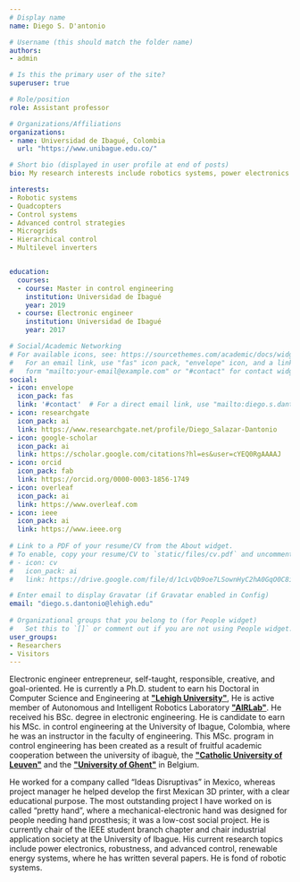 ```yaml
---
# Display name
name: Diego S. D'antonio

# Username (this should match the folder name)
authors:
- admin

# Is this the primary user of the site?
superuser: true

# Role/position
role: Assistant professor

# Organizations/Affiliations
organizations:
- name: Universidad de Ibagué, Colombia
  url: "https://www.unibague.edu.co/"

# Short bio (displayed in user profile at end of posts)
bio: My research interests include robotics systems, power electronics and advanced control strategies.

interests:
- Robotic systems
- Quadcopters
- Control systems
- Advanced control strategies
- Microgrids
- Hierarchical control
- Multilevel inverters


education:
  courses:
  - course: Master in control engineering
    institution: Universidad de Ibagué
    year: 2019
  - course: Electronic engineer
    institution: Universidad de Ibagué
    year: 2017

# Social/Academic Networking
# For available icons, see: https://sourcethemes.com/academic/docs/widgets/#icons
#   For an email link, use "fas" icon pack, "envelope" icon, and a link in the
#   form "mailto:your-email@example.com" or "#contact" for contact widget.
social:
- icon: envelope
  icon_pack: fas
  link: '#contact'  # For a direct email link, use "mailto:diego.s.dantonio@lehigh.edu".
- icon: researchgate
  icon_pack: ai
  link: https://www.researchgate.net/profile/Diego_Salazar-Dantonio
- icon: google-scholar
  icon_pack: ai
  link: https://scholar.google.com/citations?hl=es&user=cYEQ0RgAAAAJ
- icon: orcid
  icon_pack: fab
  link: https://orcid.org/0000-0003-1856-1749
- icon: overleaf
  icon_pack: ai
  link: https://www.overleaf.com
- icon: ieee
  icon_pack: ai
  link: https://www.ieee.org
  
# Link to a PDF of your resume/CV from the About widget.
# To enable, copy your resume/CV to `static/files/cv.pdf` and uncomment the lines below.  
# - icon: cv
#   icon_pack: ai
#   link: https://drive.google.com/file/d/1cLvQb9oe7LSownHyC2hA0GqO0C8ioIdD/view

# Enter email to display Gravatar (if Gravatar enabled in Config)
email: "diego.s.dantonio@lehigh.edu"
  
# Organizational groups that you belong to (for People widget)
#   Set this to `[]` or comment out if you are not using People widget.  
user_groups:
- Researchers
- Visitors
---
```


Electronic engineer entrepreneur, self-taught, responsible, creative, and goal-oriented. He is currently a Ph.D. student to earn his Doctoral in Computer Science and Engineering at **["Lehigh University"](https://www1.lehigh.edu/)**, He is active member of Autonomous and Intelligent Robotics Laboratory **["AIRLab"]( https://wordpress.lehigh.edu/robotics/)**. He received his BSc. degree in electronic engineering. He is candidate to earn his MSc. in control engineering at the University of Ibague, Colombia, where he was an instructor in the faculty of engineering. This MSc. program in control engineering has been created as a result of fruitful academic cooperation between the university of ibaguè, the **["Catholic University of Leuven"](https://www.kuleuven.be/english//)** and the **["University of Ghent"](https://www.ugent.be/)** in Belgium.

He worked for a company called “Ideas Disruptivas” in Mexico, whereas project manager he helped develop the first Mexican 3D printer, with a clear educational purpose. The most outstanding project I have worked on is called “pretty hand”, where a mechanical-electronic hand was designed for people needing hand prosthesis; it was a low-cost social project. He is currently chair of the IEEE student branch chapter and chair industrial application society at the University of Ibague. His current research topics include power electronics, robustness, and advanced control, renewable energy systems, where he has written several papers. He is fond of robotic systems.
